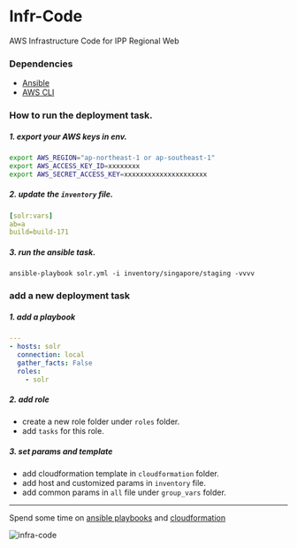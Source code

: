 # Infr-Code
AWS Infrastructure Code for IPP Regional Web

### Dependencies
- [Ansible](http://docs.ansible.com/ansible/intro_installation.html)
- [AWS CLI](https://aws.amazon.com/cli/)

### How to run the deployment task.
##### 1. export your AWS keys in env.
```sh
export AWS_REGION="ap-northeast-1 or ap-southeast-1"
export AWS_ACCESS_KEY_ID=xxxxxxxx
export AWS_SECRET_ACCESS_KEY=xxxxxxxxxxxxxxxxxxxxx
```
##### 2. update the `inventory` file.

```yaml
[solr:vars]
ab=a
build=build-171
```

##### 3. run the ansible task.

`ansible-playbook solr.yml -i inventory/singapore/staging -vvvv`

### add a new deployment task
##### 1. add a playbook
```yaml
---
- hosts: solr
  connection: local
  gather_facts: False
  roles:
    - solr
```

##### 2. add role
* create a new role folder under `roles` folder.
* add `tasks` for this role.

##### 3. set params and template
* add cloudformation template in `cloudformation` folder.
* add host and customized params in `inventory` file.
* add common params in `all` file under `group_vars` folder.


---
Spend some time on [ansible playbooks](http://docs.ansible.com/ansible/playbooks.html) and [cloudformation](https://aws.amazon.com/cloudformation/)

![infra-code](https://d13yacurqjgara.cloudfront.net/users/364919/screenshots/3136802/infracode_1x.png)
